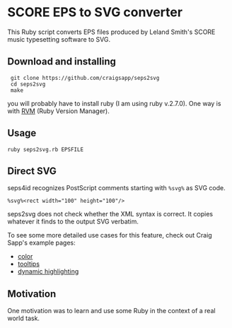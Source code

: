 # SCORE EPS to SVG converter

This Ruby script converts EPS files produced by Leland Smith's SCORE music typesetting software to SVG.

## Download and installing

     git clone https://github.com/craigsapp/seps2svg
     cd seps2svg
     make 
     
you will probably have to install ruby (I am using ruby v.2.7.0).  One way is with [RVM](https://rvm.io/rvm/install) (Ruby Version Manager).
     
## Usage

    ruby seps2svg.rb EPSFILE

## Direct SVG

seps4id recognizes PostScript comments starting with `%svg%` as SVG code.

    %svg%<rect width="100" height="100"/>

seps2svg does not check whether the XML syntax is correct.  It copies whatever it finds to the output SVG verbatim.

To see some more detailed use cases for this feature, check out Craig Sapp's example pages:

* [color](http://score.sapp.org/example/8001/01/)
* [tooltips](http://score.sapp.org/example/8001/02/)
* [dynamic highlighting](http://score.sapp.org/example/8001/03/)

## Motivation

One motivation was to learn and use some Ruby in the context of a real world task.
